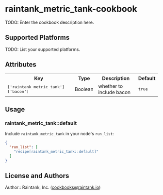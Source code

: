 # raintank_metric_tank-cookbook

TODO: Enter the cookbook description here.

## Supported Platforms

TODO: List your supported platforms.

## Attributes

<table>
  <tr>
    <th>Key</th>
    <th>Type</th>
    <th>Description</th>
    <th>Default</th>
  </tr>
  <tr>
    <td><tt>['raintank_metric_tank']['bacon']</tt></td>
    <td>Boolean</td>
    <td>whether to include bacon</td>
    <td><tt>true</tt></td>
  </tr>
</table>

## Usage

### raintank_metric_tank::default

Include `raintank_metric_tank` in your node's `run_list`:

```json
{
  "run_list": [
    "recipe[raintank_metric_tank::default]"
  ]
}
```

## License and Authors

Author:: Raintank, Inc. (<cookbooks@raintank.io>)

